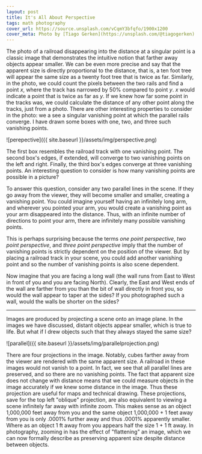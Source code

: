 ```yaml
---
layout: post
title: It's All About Perspective
tags: math photography
cover_url: https://source.unsplash.com/vCqmY3bfqfo/1900x1200
cover_meta: Photo by [Tiago Gerken](https://unsplash.com/@tiagogerken)
---
```


The photo of a railroad disappearing into the distance at a singular point is a classic image that demonstrates the intuitive notion that farther away objects appear smaller. We can be even more precise and say that the apparent size is directly proportional to the distance, that is, a ten foot tree will appear the same size as a twenty foot tree that is twice as far. Similarly, in the photo, we could count the pixels between the two rails and find a point *x*, where the track has narrowed by 50% compared to point *y*. *x*  would indicate a point that is twice as far as *y*. If we knew how far some point in the tracks was, we could calculate the distance of any other point along the tracks, just from a photo. There are other interesting properties to consider in the photo: we a see a singular vanishing point at which the parallel rails converge. I have drawn some boxes with one, two, and three such vanishing points.

![perepective]({{ site.baseurl }}/assets/img/perspective.png)

The first box resembles the railroad track with one vanishing point. The second box's edges, if extended, will converge to two vanishing points on the left and right. Finally, the third box's edges converge at three vanishing points. An interesting question to consider is how many vanishing points are possible in a picture?

To answer this question, consider any two parallel lines in the scene. If they go away from the viewer, they will become smaller and smaller, creating a vanishing point. You could imagine yourself having an infinitely long arm, and wherever you pointed your arm, you would create a vanishing point as your arm disappeared into the distance. Thus, with an infinite number of directions to point your arm, there are infinitely many possible vanishing points.

This is perhaps surprising because the terms *one point perspective*, *two point perspective*, and *three point perspective* imply that the number of vanishing points is strictly dependent on the position of the viewer. But by placing a railroad track in your scene, you could add another vanishing point and so the number of vanishing points is also scene dependent.

Now imagine that you are facing a long wall (the wall runs from East to West in front of you and you are facing North). Clearly, the East and West ends of the wall are farther from you than the bit of wall directly in front you, so would the wall appear to taper at the sides? If you photographed such a wall, would the walls be shorter on the sides?

***

Images are produced by projecting a scene onto an image plane. In the images we have discussed, distant objects appear smaller, which is true to life. But what if I drew objects such that they always stayed the same size?

![parallel]({{ site.baseurl }}/assets/img/parallelprojection.png)

There are four projections in the image. Notably, cubes farther away from the viewer are rendered with the same apparent size. A railroad in these images would not vanish to a point. In fact, we see that all parallel lines are preserved, and so there are no vanishing points. The fact that apparent size does not change with distance means that we could measure objects in the image accurately if we knew some distance in the image. Thus these projection are useful for maps and technical drawing. These projections, save for the top left "oblique" projection, are also equivalent to viewing a scene infinitely far away with infinite zoom. This makes sense as an object 1,000,000 feet away from you and the same object 1,000,000 + 1 feet away from you is only .0001% further away and thus .0001% apparently smaller. Where as an object 1 ft away from you appears half the size 1 + 1 ft away. In photography, zooming in has the effect of "flattening" an image, which we can now formally describe as preserving apparent size despite distance between objects.